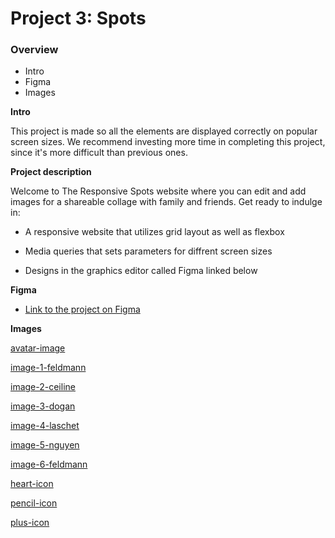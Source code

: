 # Project 3: Spots

### Overview

- Intro
- Figma
- Images

**Intro**

This project is made so all the elements are displayed correctly on popular screen sizes. We recommend investing more time in completing this project, since it's more difficult than previous ones.

**Project description**

Welcome to The Responsive Spots website where you can edit and add images for a shareable collage with family and friends. Get ready to indulge in:

- A responsive website that utilizes grid layout as well as flexbox

- Media queries that sets parameters for diffrent screen sizes

- Designs in the graphics editor called Figma linked below

**Figma**

- [Link to the project on Figma](https://www.figma.com/file/BBNm2bC3lj8QQMHlnqRsga/Sprint-3-Project-%E2%80%94-Spots?type=design&node-id=2%3A60&mode=design&t=afgNFybdorZO6cQo-1)

**Images**

[avatar-image](./images/demo/avatar.jpg)

[image-1-feldmann](./images/demo/1-photo-by-moritz-feldmann-from-pexels.jpg)

[image-2-ceiline](./images/demo/2-photo-by-ceiline-from-pexels.jpg)

[image-3-dogan](./images/demo/3-photo-by-tubanur-dogan-from-pexels.jpg)

[image-4-laschet](./images/demo/4-photo-by-maurice-laschet-from-pexels.jpg)

[image-5-nguyen](./images/demo/5-photo-by-van-anh-nguyen-from-pexels.jpg)

[image-6-feldmann](./images/demo/avatar.jpg)

[heart-icon](./images/demo/heart.png)

[pencil-icon](./images/demo/pencil.png)

[plus-icon](./images/demo/plus.png)
